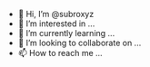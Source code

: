 - 👋 Hi, I’m @subroxyz
- 👀 I’m interested in ...
- 🌱 I’m currently learning ...
- 💞️ I’m looking to collaborate on ...
- 📫 How to reach me ...

<!---
subroxyz/subroxyz is a ✨ special ✨ repository because its `README.md` (this file) appears on your GitHub profile.
You can click the Preview link to take a look at your changes.
--->

